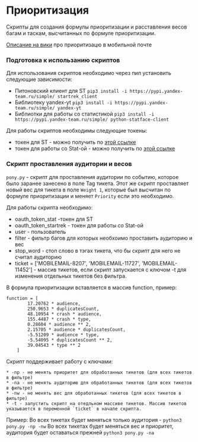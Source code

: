 # Приоритизация
Скрипты для создания формулы приоритизации и расставления весов багам и таскам, высчитанных по формуле приоритизации.

[Описание на вики](https://wiki.yandex-team.ru/users/olyd/Prioritizacija-mobilnaja-pochta/) про приоритизацю в мобильной почте

### Подготовка к использанию скриптов

Для использования скриптов необходимо через пип установить следующие зависимости:
* Питоновский клиент для ST `pip3 install -i https://pypi.yandex-team.ru/simple/ startrek_client`
* Библиотеку yandex-yt  `pip3 install -i https://pypi.yandex-team.ru/simple/ yandex-yt`
* Библиотки для работы со статистикой `pip3 install -i https://pypi.yandex-team.ru/simple/ python-statface-client`

Для работы скриптов необходимы следующие токены:
* токен для ST - можно получить по [этой ссылке](https://oauth.yandex-team.ru/authorize?response_type=token&client_id=5f671d781aca402ab7460fde4050267b)
* токен для работы со Stat-ой  - можно получить по [этой ссылке](https://oauth.yandex-team.ru/authorize?response_type=token&client_id=801af94c94e040848ebe206086a7a4e2)

### Скрипт проставления аудитории и весов

`pony.py` - скрипт для проставления аудитории по событию, которое было заранее занесено в поле Tag тикета.
Этот же скрипт проставляет новый вес для тикета в поле `Weight 1`, которые был высчитан по формуле приоритизации и меняет 
`Priority` если это необходимо.

Для работы скрипта необходимо:

 * oauth_token_stat -токен для ST
 * oauth_token_startrek - токен для работы со Stat-ой
 * user - пользователь
 * filter - фильтр багов для которых необхоимо проставить аудиторию и вес
 * stop_word - стоп слово в тэгах тикета, что бы скрипт для него не считал аудиторию
 * ticket = ['MOBILEMAIL-8207', 'MOBILEMAIL-11727', 'MOBILEMAIL-11452'] - массив тикетов, если скрипт запускается с ключом -t
 для изменения отдельных тикетов без фильтра.
 
В формула приоритизации вставляется в массив function, пример:
```
function = [
        17.20762 * audience,
        250.9653 * duplicatesCount,
        48.10954 * crash * audience,
        155.4487 * crash * type,
        0.28604 * audience ** 2,
        2.15705 * audience * duplicatesCount,
        -5.51209 * audience * type,
        -5.54095 * duplicatesCount ** 2,
        39.04543 * type ** 2
    ]
```
    
Скрипт поддерживает работу с ключами:

    * -np - не менять приоритет для обработанных тикетов (для всех тикетов в фильтре)
    * -na - не менять аудиторию для обработанных тикетов (для всех тикетов в фильтре)
    * -nw - не менять вес для обработанных тикетов (для всех тикетов в фильтре)
    * -t - запустить скрипт на отедльном массиве тикетов. Массив тикетов указывается в переменной `ticket` в начале скрипта.
    
Пример:
    Во всех тикетах будет меняться только аудитория - `python3 pony.py -np -nw`
    Во всех тикетах будет меняться вес и приоритет, аудитория будет оставаться прежней `python3 pony.py -na`








